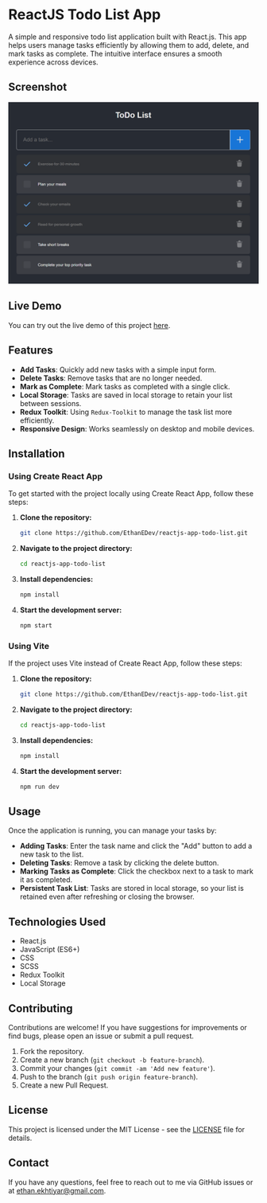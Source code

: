 # ReactJS Todo List App

A simple and responsive todo list application built with React.js. This app helps users manage tasks efficiently by allowing them to add, delete, and mark tasks as complete. The intuitive interface ensures a smooth experience across devices.

## Screenshot

![Todo List Screenshot](./screenshot.png)  <!-- Replace with the path to your screenshot image -->

## Live Demo

You can try out the live demo of this project [here](https://reactjs-app-todo-list.vercel.app/).

## Features

- **Add Tasks**: Quickly add new tasks with a simple input form.
- **Delete Tasks**: Remove tasks that are no longer needed.
- **Mark as Complete**: Mark tasks as completed with a single click.
- **Local Storage**: Tasks are saved in local storage to retain your list between sessions.
- **Redux Toolkit**: Using `Redux-Toolkit` to manage the task list more efficiently.
- **Responsive Design**: Works seamlessly on desktop and mobile devices.

## Installation

### Using Create React App

To get started with the project locally using Create React App, follow these steps:

1. **Clone the repository:**

    ```bash
    git clone https://github.com/EthanEDev/reactjs-app-todo-list.git
    ```

2. **Navigate to the project directory:**

    ```bash
    cd reactjs-app-todo-list
    ```

3. **Install dependencies:**

    ```bash
    npm install
    ```

4. **Start the development server:**

    ```bash
    npm start
    ```

### Using Vite

If the project uses Vite instead of Create React App, follow these steps:

1. **Clone the repository:**

    ```bash
    git clone https://github.com/EthanEDev/reactjs-app-todo-list.git
    ```

2. **Navigate to the project directory:**

    ```bash
    cd reactjs-app-todo-list
    ```

3. **Install dependencies:**

    ```bash
    npm install
    ```

4. **Start the development server:**

    ```bash
    npm run dev
    ```

## Usage

Once the application is running, you can manage your tasks by:

- **Adding Tasks**: Enter the task name and click the "Add" button to add a new task to the list.
- **Deleting Tasks**: Remove a task by clicking the delete button.
- **Marking Tasks as Complete**: Click the checkbox next to a task to mark it as completed.
- **Persistent Task List**: Tasks are stored in local storage, so your list is retained even after refreshing or closing the browser.

## Technologies Used

- React.js
- JavaScript (ES6+)
- CSS
- SCSS
- Redux Toolkit
- Local Storage

## Contributing

Contributions are welcome! If you have suggestions for improvements or find bugs, please open an issue or submit a pull request.

1. Fork the repository.
2. Create a new branch (`git checkout -b feature-branch`).
3. Commit your changes (`git commit -am 'Add new feature'`).
4. Push to the branch (`git push origin feature-branch`).
5. Create a new Pull Request.

## License

This project is licensed under the MIT License - see the [LICENSE](LICENSE) file for details.

## Contact

If you have any questions, feel free to reach out to me via GitHub issues or at [ethan.ekhtiyar@gmail.com](mailto:ethan.ekhtiyar@gmail.com).
